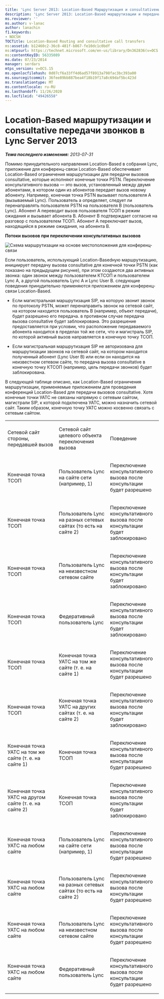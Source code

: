 ```yaml
---
title: 'Lync Server 2013: Location-Based Маршрутизация и consultativeные передачи звонков'
description: 'Lync Server 2013: Location-Based маршрутизации и передачи звонков consultative.'
ms.reviewer: ''
ms.author: v-lanac
author: lanachin
f1.keywords:
- NOCSH
TOCTitle: Location-Based Routing and consultative call transfers
ms:assetid: b12460c2-36c8-481f-b867-fe10dc1c0bdf
ms:mtpsurl: https://technet.microsoft.com/en-us/library/Dn362836(v=OCS.15)
ms:contentKeyID: 56335089
ms.date: 07/23/2014
manager: serdars
mtps_version: v=OCS.15
ms.openlocfilehash: 0d07cf6a33ff4d6ad57f8913a798fac3bc393a00
ms.sourcegitcommit: 36fee89bb887bea4f18b19f17a8c69daf5bc423d
ms.translationtype: MT
ms.contentlocale: ru-RU
ms.lasthandoff: 11/26/2020
ms.locfileid: "49426558"
---
```

# <a name="location-based-routing-and-consultative-call-transfers-in-lync-server-2013"></a>Location-Based маршрутизации и consultative передачи звонков в Lync Server 2013

<div data-xmlns="http://www.w3.org/1999/xhtml">

<div class="topic" data-xmlns="http://www.w3.org/1999/xhtml" data-msxsl="urn:schemas-microsoft-com:xslt" data-cs="https://msdn.microsoft.com/">

<div data-asp="https://msdn2.microsoft.com/asp">



</div>

<div id="mainSection">

<div id="mainBody">

<span> </span>

_**Тема последнего изменения:** 2013-07-31_

Помимо принудительного направления Location-Based в собрания Lync, приложение для конференц-связи Location-Based обеспечивает Location-Based ограничения маршрутизации для передачи вызовов consultative, которые исполняют конечные точки PSTN. Переключение консультативного вызова — это вызов, установленный между двумя абонентами, в котором один из абонентов передает вызов новому абоненту. Например, конечная точка PSTN вызывает пользователя A (вызываемый Lync). Пользователь а определяет, следует ли перенаправлять пользователя PSTN на пользователя B (пользователь Lync). Абонент A переводит вызов пользователя ТСОП в режим ожидания и вызывает абонента B. Абонент B подтверждает согласие на разговор с пользователем ТСОП. Абонент A переключает вызов, находящийся в режиме ожидания, на абонента B.

**Потоки вызовов при переключении консультативных вызовов**

![Схема маршрутизации на основе местоположения для конференц-связи](images/Dn362836.e4d43d6f-23d2-49c9-b12b-15248a743f92(OCS.15).jpg "Схема маршрутизации на основе местоположения для конференц-связи")

Если пользователь, использующий Location-Basedную маршрутизацию, инициирует передачу вызова consultative для конечной точки PSTN (как показано на предыдущем рисунке), при этом создаются два активных звонка: один звонок между пользователем КТСОП и пользователем Lync A, а другой пользователь Lync A и Lync User B. следующие поведения принудительно применяются приложением для конференц-связи Location-Based.

  - Если магистральная маршрутизация SIP, на которую звонит звонок по протоколу PSTN, может перенаправить звонок на сетевой сайт, на котором находится пользователь B (например, объект передачи), будет разрешено его передача. в противном случае передача вызова consultative будет заблокирована. Это разрешение предоставляется при условии, что расположение передаваемого абонента находится в пределах той же сети, что и магистраль SIP, по которой активный вызов направляется в конечную точку ТСОП.

  - Если магистральная маршрутизация SIP не авторизована для маршрутизации звонков на сетевой сайт, на котором находится полученный абонент (Lync User B) или если он находится на неизвестном сетевом сайте, то передача вызова consultative в конечную точку КТСОП (например, цель передачи звонков) будет заблокирована.

В следующей таблице описано, как Location-Based ограничения маршрутизации, применяемые приложением для проведения конференций Location-Based для передачи вызовов consultative. Хотя конечные точки УАТС не связаны напрямую с сетевым сайтом, магистрали SIP, к которой подключена УАТС, можно назначить сетевой сайт. Таким образом, конечную точку УАТС можно косвенно связать с сетевым сайтом.


<table>
<colgroup>
<col style="width: 33%" />
<col style="width: 33%" />
<col style="width: 33%" />
</colgroup>
<tbody>
<tr class="odd">
<td><p>Сетевой сайт стороны, передавшей вызов</p></td>
<td><p>Сетевой сайт целевого объекта переключения вызова</p></td>
<td><p>Поведение</p></td>
</tr>
<tr class="even">
<td><p>Конечная точка ТСОП</p></td>
<td><p>Пользователь Lync на сайте сети (например, 1)</p></td>
<td><p>Переключение консультативного вызова после консультации будет разрешено</p></td>
</tr>
<tr class="odd">
<td><p>Конечная точка ТСОП</p></td>
<td><p>Пользователь Lync на разных сетевых сайтах (то есть на сайте 2)</p></td>
<td><p>Переключение консультативного вызова после консультации будет заблокировано</p></td>
</tr>
<tr class="even">
<td><p>Конечная точка ТСОП</p></td>
<td><p>Пользователь Lync на неизвестном сетевом сайте</p></td>
<td><p>Переключение консультативного вызова после консультации будет заблокировано</p></td>
</tr>
<tr class="odd">
<td><p>Конечная точка ТСОП</p></td>
<td><p>Федеративный пользователь Lync</p></td>
<td><p>Переключение консультативного вызова после консультации будет заблокировано</p></td>
</tr>
<tr class="even">
<td><p>Конечная точка ТСОП</p></td>
<td><p>Конечная точка УАТС на том же сайте (т. е. на сайте 1)</p></td>
<td><p>Переключение консультативного вызова после консультации будет разрешено</p></td>
</tr>
<tr class="odd">
<td><p>Конечная точка ТСОП</p></td>
<td><p>Конечная точка УАТС на других сайтах (т. е. на сайте 2)</p></td>
<td><p>Переключение консультативного вызова после консультации будет заблокировано</p></td>
</tr>
<tr class="even">
<td><p>Конечная точка УАТС на том же сайте (т. е. на сайте 1)</p></td>
<td><p>Конечная точка ТСОП</p></td>
<td><p>Переключение консультативного вызова после консультации будет разрешено</p></td>
</tr>
<tr class="odd">
<td><p>Конечная точка УАТС на другом сайте (т. е. на сайте 2)</p></td>
<td><p>Конечная точка ТСОП</p></td>
<td><p>Переключение консультативного вызова после консультации будет заблокировано</p></td>
</tr>
<tr class="even">
<td><p>Конечная точка УАТС на любом сайте</p></td>
<td><p>Пользователь Lync на сайте сети (например, 1)</p></td>
<td><p>Переключение консультативного вызова после консультации будет разрешено</p></td>
</tr>
<tr class="odd">
<td><p>Конечная точка УАТС на любом сайте</p></td>
<td><p>Пользователь Lync на разных сетевых сайтах (то есть на сайте 2)</p></td>
<td><p>Переключение консультативного вызова после консультации будет разрешено</p></td>
</tr>
<tr class="even">
<td><p>Конечная точка УАТС на любом сайте</p></td>
<td><p>Пользователь Lync на неизвестном сетевом сайте</p></td>
<td><p>Переключение консультативного вызова после консультации будет разрешено</p></td>
</tr>
<tr class="odd">
<td><p>Конечная точка УАТС на любом сайте</p></td>
<td><p>Федеративный пользователь Lync</p></td>
<td><p>Переключение консультативного вызова после консультации будет разрешено</p></td>
</tr>
</tbody>
</table>


</div>

<span> </span>

</div>

</div>

</div>

